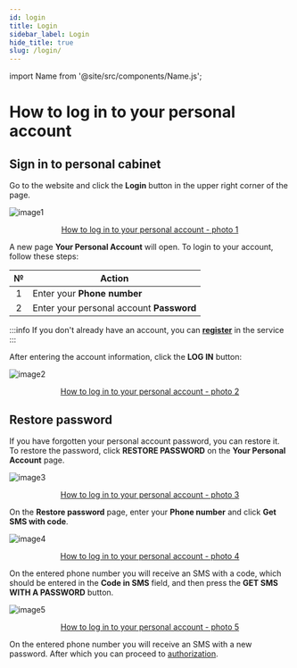 ```yaml
---
id: login
title: Login
sidebar_label: Login
hide_title: true
slug: /login/
---
```


import Name from '@site/src/components/Name.js';

# How to log in to your personal account <Name />

## Sign in to personal cabinet

Go to the website **<Name />** and click the **Login** button in the upper right corner of the page.

![image1](/img/en/general_login/image1.png "How to log in to your personal account") <center><u>How to log in to your personal account - photo 1</u></center>

A new page **Your Personal Account** will open. To login to your account, follow these steps:

|  №  | Action |
| :-: | ------ |
| 1 | Enter your **Phone number** |
| 2 | Enter your personal account **Password** |

:::info
If you don't already have an account, you can [**register**](registration.md) in the service
:::

After entering the account information, click the **LOG IN** button:

![image2](/img/en/general_login/image2.png "How to log in to your personal account") <center><u>How to log in to your personal account - photo 2</u></center>

## Restore password

If you have forgotten your personal account password, you can restore it. To restore the password, click **RESTORE PASSWORD** on the **Your Personal Account** page.

![image3](/img/en/general_login/image3.png "How to log in to your personal account") <center><u>How to log in to your personal account - photo 3</u></center>

On the **Restore password** page, enter your **Phone number** and click **Get SMS with code**.

![image4](/img/en/general_login/image4.png "How to log in to your personal account") <center><u>How to log in to your personal account - photo 4</u></center>

On the entered phone number you will receive an SMS with a code, which should be entered in the **Code in SMS** field, and then press the **GET SMS WITH A PASSWORD** button.

![image5](/img/en/general_login/image5.png "How to log in to your personal account") <center><u>How to log in to your personal account - photo 5</u></center>

On the entered phone number you will receive an SMS with a new password. After which you can proceed to [authorization](#sign-in-to-personal-cabinet).
